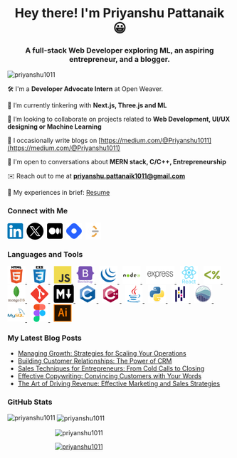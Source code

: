 <h1 align="center">Hey there! I'm Priyanshu Pattanaik 😀</h1>
<h3 align="center">A full-stack Web Developer exploring ML, an aspiring entrepreneur, and a blogger.</h3>

<p align="left"> <img src="https://komarev.com/ghpvc/?username=priyanshu1011&label=Profile%20Peeks&color=1100ff&style=flat-square" alt="priyanshu1011" /> </p>

🛠️ I'm a **Developer Advocate Intern** at Open Weaver.

🔭 I’m currently tinkering with **Next.js, Three.js and ML**

🙌 I’m looking to collaborate on projects related to **Web Development, UI/UX designing or Machine Learning**

📝 I occasionally write blogs on [https://medium.com/@Priyanshu1011](https://medium.com/@Priyanshu1011)

💬 I'm open to conversations about **MERN stack, C/C++, Entrepreneurship**

✉️ Reach out to me at **priyanshu.pattanaik1011@gmail.com**

📄 My experiences in brief: [Resume](https://drive.google.com/file/d/1sCXmJzVhZWhhdofGqm_uryZJM5krik2w/view)

<h3 align="left">Connect with Me</h3>
<p align="left">
<a href="https://linkedin.com/in/priyanshu-pattanaik" target="blank"><img align="center" src="assets/linkedin-logo.png" alt="priyanshu-pattanaik" height="35" width="35" /></a>&nbsp;
<a href="https://twitter.com/priyanshu_1011" target="blank"><img align="center" src="assets/twitter-logo.png" alt="priyanshu_1011" height="38" width="38" /></a>&nbsp;
<a href="https://medium.com/@priyanshu1011" target="blank"><img align="center" src="assets/medium-logo.png" alt="@priyanshu1011" height="35" width="35" /></a>&nbsp;
<a href="https://hashnode.com/@priyanshu1011" target="blank"><img align="center" src="assets/hashnode-logo.png" alt="@priyanshu1011" height="35" width="35" /></a>&nbsp;
<a href="https://www.leetcode.com/priyanshu1011" target="blank"><img align="center" src="assets/leetcode-logo.png" alt="priyanshu1011" height="38" width="35" /></a>
</p>

<h3 align="left">Languages and Tools</h3>
<p align="left">
<a href="https://www.w3.org/html/" target="_blank" rel="noreferrer"> <img src="assets/html-logo.svg" alt="html5" width="40" height="40"/> </a>&nbsp;
<a href="https://www.w3schools.com/css/" target="_blank" rel="noreferrer"> <img src="assets/css-logo.svg" alt="css3" width="40" height="40"/> </a>&nbsp;
<a href="https://developer.mozilla.org/en-US/docs/Web/JavaScript" target="_blank" rel="noreferrer"> <img src="assets/javascript-logo.svg" alt="javascript" width="40" height="40"/> </a>&nbsp;
<a href="https://getbootstrap.com" target="_blank" rel="noreferrer"> <img src="assets/bootstrap-logo.svg" alt="bootstrap" width="40" height="40"/> </a>&nbsp;
<a href="https://jquery.com/" target="_blank" rel="noreferrer"> <img src="assets/jquery-logo.png" alt="jquery" width="40" height="40"/> </a>&nbsp;
<a href="https://nodejs.org" target="_blank" rel="noreferrer"> <img src="assets/nodejs-logo.svg" alt="nodejs" width="40" height="40"/> </a>&nbsp;
<a href="https://expressjs.com" target="_blank" rel="noreferrer"> <img src="assets/expressjs-logo.png" alt="express-js" width="65" height="40" /> </a>&nbsp;
<a href="https://reactjs.org/" target="_blank" rel="noreferrer"> <img src="assets/reactjs-logo.svg" alt="react-js" width="40" height="40"/> </a>&nbsp;
<a href="https://ejs.co/" target="_blank" rel="noreferrer"> <img src="assets/ejs-logo.png" alt="ejs" width="40" height="40"/> </a>&nbsp;
<a href="https://www.mongodb.com/" target="_blank" rel="noreferrer"> <img src="assets/mongodb-logo.svg" alt="mongodb" width="40" height="40"/> </a>&nbsp;
<a href="https://git-scm.com/" target="_blank" rel="noreferrer"> <img src="assets/git-logo.svg" alt="git" width="40" height="40"/> </a>&nbsp;
<a href="https://www.markdownguide.org/" target="_blank" rel="noreferrer"> <img src="assets/markdown-logo.png" alt="markdown" width="45" height="40"/> </a>&nbsp;
<a href="https://www.cprogramming.com/" target="_blank" rel="noreferrer"> <img src="assets/c-logo.svg" alt="c" width="40" height="40"/> </a>&nbsp;
<a href="https://www.w3schools.com/cpp/" target="_blank" rel="noreferrer"> <img src="assets/cpp-logo.svg" alt="cplusplus" width="40" height="40"/> </a>&nbsp;
<a href="https://www.java.com" target="_blank" rel="noreferrer"> <img src="assets/java-logo.svg" alt="java" width="40" height="40"/> </a>&nbsp;
<a href="https://www.python.org" target="_blank" rel="noreferrer"> <img src="assets/python-logo.svg" alt="python" width="40" height="40"/> </a>&nbsp;
<a href="https://pandas.pydata.org/" target="_blank" rel="noreferrer"> <img src="assets/pandas-logo.svg" alt="pandas" width="40" height="40"/> </a>&nbsp;
<a href="https://seaborn.pydata.org/" target="_blank" rel="noreferrer"> <img src="assets/seaborn-logo.svg" alt="seaborn" width="40" height="40"/> </a>&nbsp;
<a href="https://www.mysql.com/" target="_blank" rel="noreferrer"> <img src="assets/mysql-logo.svg" alt="mysql" width="40" height="40"/> </a>&nbsp;
<a href="https://www.figma.com/" target="_blank" rel="noreferrer"> <img src="assets/figma-logo.svg" alt="figma" width="40" height="40"/> </a>&nbsp;
<a href="https://www.adobe.com/in/products/illustrator.html" target="_blank" rel="noreferrer"> <img src="assets/adobe-illustrator-logo.svg" alt="adobe-illustrator" width="40" height="40"/> </a> 
</p>


### My Latest Blog Posts
<!-- BLOG-POST-LIST:START -->
- [Managing Growth: Strategies for Scaling Your Operations](https://medium.com/@Priyanshu1011/managing-growth-strategies-for-scaling-your-operations-2f86772297a8?source=rss-85dab7c97519------2)
- [Building Customer Relationships: The Power of CRM](https://medium.com/@Priyanshu1011/building-customer-relationships-ef43804363a0?source=rss-85dab7c97519------2)
- [Sales Techniques for Entrepreneurs: From Cold Calls to Closing](https://medium.com/@Priyanshu1011/sales-techniques-for-entrepreneurs-from-cold-calls-to-closing-af7ad47b9dd6?source=rss-85dab7c97519------2)
- [Effective Copywriting: Convincing Customers with Your Words](https://medium.com/@Priyanshu1011/effective-copywriting-convincing-customers-ad73664d56bb?source=rss-85dab7c97519------2)
- [The Art of Driving Revenue: Effective Marketing and Sales Strategies](https://medium.com/@Priyanshu1011/effective-marketing-and-sales-strategies-96b2b519f206?source=rss-85dab7c97519------2)
<!-- BLOG-POST-LIST:END -->

<h3 align="left">GitHub Stats</h3>

<p><img align="left" src="https://github-readme-stats.vercel.app/api/top-langs?username=priyanshu1011&show_icons=true&theme=dark&title_color=64CCC5&text_color=FFF5E0&bg_color=071952&locale=en&layout=compact" alt="priyanshu1011" height=195 /></p>

<p>&nbsp;<img align="center" src="https://github-readme-stats.vercel.app/api?username=priyanshu1011&show_icons=true&title_color=64CCC5&text_color=FFF5E0&theme=cobalt&bg_color=071952&locale=en" alt="priyanshu1011" /></p>

<p><img align="center" src="https://github-readme-streak-stats.herokuapp.com/?user=priyanshu1011&theme=dark" alt="priyanshu1011" /></p>

<p align="left"> <a href="https://github.com/ryo-ma/github-profile-trophy"><img src="https://github-profile-trophy.vercel.app/?username=priyanshu1011" alt="priyanshu1011" /></a> </p>
